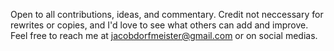 Open to all contributions, ideas, and commentary.
Credit not neccessary for rewrites or copies, and I'd love to see what others can add and improve.
Feel free to reach me at jacobdorfmeister@gmail.com or on social medias.
